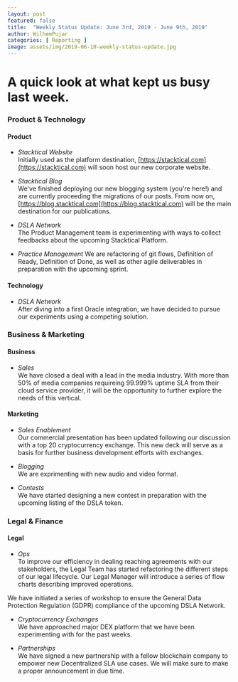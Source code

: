 ```yaml
---
layout: post
featured: false
title:  "Weekly Status Update: June 3rd, 2019 - June 9th, 2019"
author: WilhemPujar
categories: [ Reporting ]
image: assets/img/2019-06-10-weekly-status-update.jpg
---
```


# A quick look at what kept us busy last week.

### Product & Technology

#### Product
* *Stacktical Website*  
Initially used as the platform destination, [https://stacktical.com](https://stacktical.com) will soon host our new corporate website.

* *Stacktical Blog*  
We've finished deploying our new blogging system (you're here!) and are currently proceeding the migrations of our posts.
From now on, [https://blog.stacktical.com](https://blog.stacktical.com) will be the main destination for our publications.

* *DSLA Network*  
The Product Management team is experimenting with ways to collect feedbacks about the upcoming Stacktical Platform.

* *Practice Management*
We are refactoring of git flows, Definition of Ready, Definition of Done, as well as other agile deliverables in preparation with the upcoming sprint.

#### Technology  

* *DSLA Network*  
After diving into a first Oracle integration, we have decided to pursue our experiments using a competing solution.

### Business & Marketing

#### Business

* *Sales*  
We have closed a deal with a lead in the media industry. With more than 50% of media companies requireing 99.999% uptime SLA from their cloud service provider, it will be the opportunity to further explore the needs of this vertical.

#### Marketing

* *Sales Enablement*  
Our commercial presentation has been updated following our discussion with a top 20 cryptocurrency exchange.
This new deck will serve as a basis for further business development efforts with exchanges.

* *Blogging*  
We are exprimenting with new audio and video format.

* *Contests*  
We have started designing a new contest in preparation with the upcoming listing of the DSLA token.

### Legal & Finance

#### Legal

* *Ops*  
To improve our efficiency in dealing reaching agreements with our stakeholders, the Legal Team has started refactoring the different steps of our legal lifecycle. Our Legal Manager will introduce a series of flow charts describing improved operations.

We have initiated a series of workshop to ensure the General Data Protection Regulation (GDPR) compliance of the upcoming DSLA Network. 

* *Cryptocurrency Exchanges*  
We have approached major DEX platform that we have been experimenting with for the past weeks.

* *Partnerships*  
We have signed a new partnership with a fellow blockchain company to empower new Decentralized SLA use cases. We will make sure to make a proper announcement in due time.
